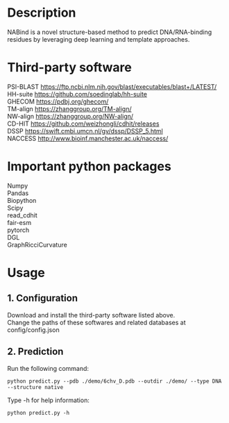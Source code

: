 # Description
NABind is a novel structure-based method to predict DNA/RNA-binding residues by leveraging deep learning and template approaches. 

# Third-party software
PSI-BLAST https://ftp.ncbi.nlm.nih.gov/blast/executables/blast+/LATEST/  
HH-suite https://github.com/soedinglab/hh-suite  
GHECOM https://pdbj.org/ghecom/  
TM-align https://zhanggroup.org/TM-align/  
NW-align https://zhanggroup.org/NW-align/  
CD-HIT https://github.com/weizhongli/cdhit/releases  
DSSP https://swift.cmbi.umcn.nl/gv/dssp/DSSP_5.html  
NACCESS http://www.bioinf.manchester.ac.uk/naccess/  

# Important python packages
Numpy  
Pandas  
Biopython  
Scipy  
read_cdhit  
fair-esm  
pytorch  
DGL  
GraphRicciCurvature  

# Usage
## 1. Configuration
Download and install the third-party software listed above.  
Change the paths of these softwares and related databases at config/config.json
## 2. Prediction
Run the following command:  

    python predict.py --pdb ./demo/6chv_D.pdb --outdir ./demo/ --type DNA --structure native

Type -h for help information:

    python predict.py -h
   
   
